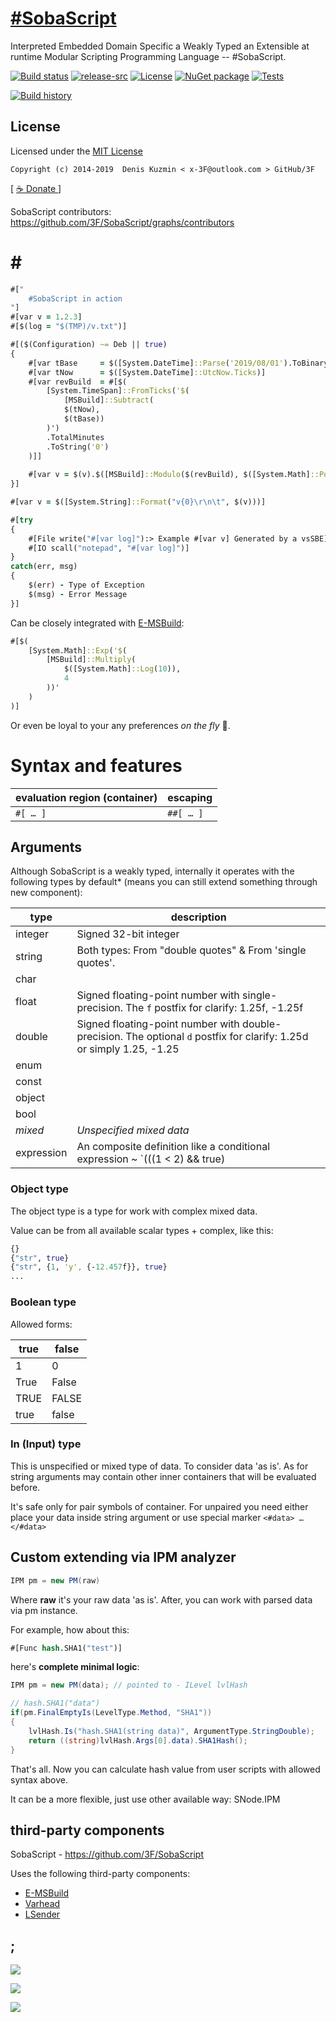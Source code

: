 # [#SobaScript](https://github.com/3F/SobaScript)

Interpreted Embedded Domain Specific a Weakly Typed an Extensible at runtime Modular Scripting Programming Language -- #SobaScript.

[![Build status](https://ci.appveyor.com/api/projects/status/sobascript/branch/master?svg=true)](https://ci.appveyor.com/project/3Fs/sobascript/branch/master)
[![release-src](https://img.shields.io/github/release/3F/SobaScript.svg)](https://github.com/3F/SobaScript/releases/latest)
[![License](https://img.shields.io/badge/License-MIT-74A5C2.svg)](https://github.com/3F/SobaScript/blob/master/License.txt)
[![NuGet package](https://img.shields.io/nuget/v/SobaScript.svg)](https://www.nuget.org/packages/SobaScript/)
[![Tests](https://img.shields.io/appveyor/tests/3Fs/sobascript/master.svg)](https://ci.appveyor.com/project/3Fs/sobascript/build/tests)

[![Build history](https://buildstats.info/appveyor/chart/3Fs/sobascript?buildCount=20&includeBuildsFromPullRequest=true&showStats=true)](https://ci.appveyor.com/project/3Fs/sobascript/history)

## License

Licensed under the [MIT License](https://github.com/3F/SobaScript/blob/master/License.txt)

```
Copyright (c) 2014-2019  Denis Kuzmin < x-3F@outlook.com > GitHub/3F
```

[ [ ☕ Donate ](https://3F.github.com/Donation/) ]

SobaScript contributors: https://github.com/3F/SobaScript/graphs/contributors

# # #

```clojure
#["
    #SobaScript in action
"]
#[var v = 1.2.3]
#[$(log = "$(TMP)/v.txt")]

#[($(Configuration) ~= Deb || true)
{
    #[var tBase     = $([System.DateTime]::Parse('2019/08/01').ToBinary())]
    #[var tNow      = $([System.DateTime]::UtcNow.Ticks)]
    #[var revBuild  = #[$(
        [System.TimeSpan]::FromTicks('$(
            [MSBuild]::Subtract(
            $(tNow), 
            $(tBase))
        )')
        .TotalMinutes
        .ToString('0')
    )]]
    
    #[var v = $(v).$([MSBuild]::Modulo($(revBuild), $([System.Math]::Pow(2, 14))))]
}]

#[var v = $([System.String]::Format("v{0}\r\n\t", $(v)))]

#[try
{ 
    #[File write("#[var log]"):> Example #[var v] Generated by a vsSBE]
    #[IO scall("notepad", "#[var log]")]
}
catch(err, msg)
{
    $(err) - Type of Exception
    $(msg) - Error Message
}]
```

Can be closely integrated with [E-MSBuild](https://github.com/3F/E-MSBuild):

```clojure
#[$(
    [System.Math]::Exp('$(
        [MSBuild]::Multiply(
            $([System.Math]::Log(10)), 
            4
        ))'
    )
)]
```

Or even be loyal to your any preferences *on the fly* 🔧.


# Syntax and features

evaluation region (container)   | escaping
--------------------------------|--------------
`#[ … ]`                        | `##[ … ]`


## Arguments

Although SobaScript is a weakly typed, internally it operates with the following types by default* (means you can still extend something through new component):

type       | description
-----------|------------
integer    | Signed 32-bit integer
string     | Both types: From "double quotes" & From 'single quotes'.
char       | 
float      | Signed floating-point number with single-precision. The `f` postfix for clarify: 1.25f, -1.25f
double     | Signed floating-point number with double-precision. The optional `d` postfix for clarify: 1.25d or simply 1.25, -1.25
enum       |
const      |
object     | 
bool       |
*mixed*    | *Unspecified mixed data*
expression | An composite definition like a conditional expression ~ `(((1 < 2) && true) || $(debug) != "r200")` and so on.

### Object type

The object type is a type for work with complex mixed data.

Value can be from all available scalar types + complex, like this:

```clojure
{}
{"str", true}
{"str", {1, 'y', {-12.457f}}, true}
...
```

### Boolean type

Allowed forms:

true  | false
------|-------
1     | 0
True  | False
TRUE  | FALSE
true  | false

### In (Input) type

This is unspecified or mixed type of data. To consider data 'as is'. As for string arguments may contain other inner containers that will be evaluated before.

It's safe only for pair symbols of container. For unpaired you need either place your data inside string argument or use special marker `<#data> … </#data>`

## Custom extending via IPM analyzer

```csharp
IPM pm = new PM(raw)
```

Where **raw** it's your raw data 'as is'. After, you can work with parsed data via pm instance.

For example, how about this:

```clojure
#[Func hash.SHA1("test")]
```

here's **complete minimal logic**:

```csharp
IPM pm = new PM(data); // pointed to - ILevel lvlHash
```

```csharp
// hash.SHA1("data")
if(pm.FinalEmptyIs(LevelType.Method, "SHA1"))
{
    lvlHash.Is("hash.SHA1(string data)", ArgumentType.StringDouble);
    return ((string)lvlHash.Args[0].data).SHA1Hash();
}
```

That's all. Now you can calculate hash value from user scripts with allowed syntax above.

It can be a more flexible, just use other available way: SNode.IPM

## third-party components

SobaScript - https://github.com/3F/SobaScript

Uses the following third-party components:

* [E-MSBuild](https://github.com/3F/E-MSBuild)
* [Varhead](https://github.com/3F/Varhead)
* [LSender](https://github.com/3F/LSender)

## ;

![](https://3F.github.io/web.vsSBE/doc/Resources/Screenshots/Automatic_Version_Numbering.png)

![](https://3F.github.io/web.vsSBE/doc/Resources/Screenshots/msbuild_prop_code_completion.png)

![](https://3F.github.io/web.vsSBE/doc/Resources/Screenshots/main_v0.12.png)